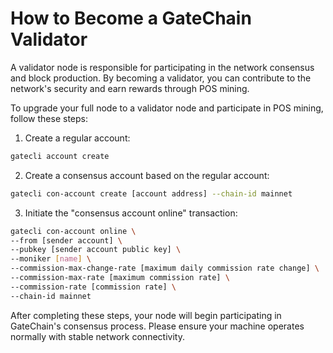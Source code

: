 # How to Become a GateChain Validator

A validator node is responsible for participating in the network consensus and block production. By becoming a validator, you can contribute to the network's security and earn rewards through POS mining.

To upgrade your full node to a validator node and participate in POS mining, follow these steps:

1. Create a regular account:
```bash
gatecli account create
```

2. Create a consensus account based on the regular account:
```bash
gatecli con-account create [account address] --chain-id mainnet
```

3. Initiate the "consensus account online" transaction:
```bash
gatecli con-account online \
--from [sender account] \
--pubkey [sender account public key] \
--moniker [name] \
--commission-max-change-rate [maximum daily commission rate change] \
--commission-max-rate [maximum commission rate] \
--commission-rate [commission rate] \
--chain-id mainnet
```

After completing these steps, your node will begin participating in GateChain's consensus process. Please ensure your machine operates normally with stable network connectivity.
